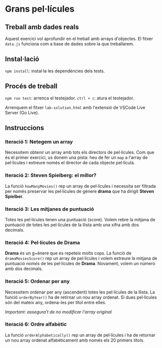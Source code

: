 # Grans pel·lícules

## Treball amb dades reals

Aquest exercici vol aprofundir en el treball amb arrays d'objectes. El fitxer `data.js` funciona com a base de dades sobre la que treballarem.

## Instal·lació

`npm install`: instal·la les dependències dels tests.

## Procés de treball

`npm run test`: arrenca el testejador.
`ctrl + c`: atura el testejador.

Arrenquem el fitxer `lab-solution.html` amb l'extensió de VSCode Live Server (Go Live).

## Instruccions

### Iteració 1: Netegem un array

Necessitem obtenir un array amb tots els directors de pel·lícules. Com que és el primer exercici, us donem una pista: heu de fer un `map` a l'array de pel·lícules i extreure només el director de cada objecte pel·lícula.

### Iteració 2: Steven Spielberg: el millor?

La funció `howManyMovies()` rep un array de pel·lícules i necessita ser filtrada per només preservar les pel·lícules de gènere **drama** que ha dirigit **Steven Spielber**.

### Iteració 3: Les mitjanes de puntuació

Totes les pel·lícules tenen una puntuació (score). Volem rebre la mitjana de puntuació de totes les pel·lícules de la llista amb una xifra amb dos decimals.

### Iteració 4: Pel·lícules de Drama

**Drama** és un g+ènere que es repeteix molts cops. La funció de `dramaMoviesScore()` rep un array de pel·lícules i volem extreure la mitjana de puntuació _només_ de les pel·lícules de **Drama**. Novament, volem un número amb dos decimals.

### Iteració 5: Ordenar per any

Necessitem ordenar per any (ascendent) totes les pel·lícules de la llista. La funció `orderByYear()` ha de retirnar un nou array ordenat.
Si dues pel·lícules són del mateix any, ordena-les per títol entre elles.

_Important: assegura't de no modificar l'array original_

### Iteració 6: Ordre alfabètic

La funció `orderAlphabetically()` rep un array de pel·lícules i ha de retornar un nou array ordenat alfabèticament amb només els 20 primers títols.
